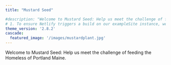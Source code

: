 ```yaml
---
title: "Mustard Seed"

#description: "Welcome to Mustard Seed: Help us meet the challenge of feeding the Homeless of Portland Maine."
# 1. To ensure Netlify triggers a build on our exampleSite instance, we need to change a file in the exampleSite directory.
theme_version: '2.8.2'
cascade:
  featured_image: '/images/mustardplant.jpg'
---
```


Welcome to Mustard Seed: Help us meet the challenge of feeding the Homeless of Portland Maine.